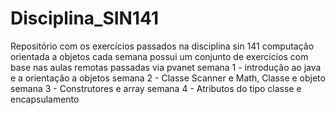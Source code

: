 # Disciplina_SIN141
Repositório com os exercícios passados na disciplina sin 141 computação orientada a objetos
cada semana possui um conjunto de exercicios com base nas aulas remotas passadas via pvanet
semana 1 - introdução ao java e a orientação a objetos
semana 2 - Classe Scanner e Math, Classe e objeto
semana 3 - Construtores e array
semana 4 - Atributos do tipo classe e encapsulamento